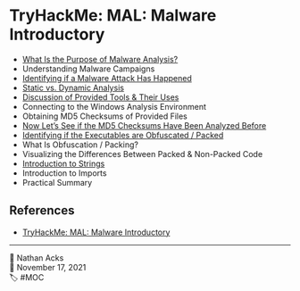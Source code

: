 # TryHackMe: MAL: Malware Introductory

* [What Is the Purpose of Malware Analysis?](../log/2021-11-17-tryhackme-complete-beginner-supplements.md)
* Understanding Malware Campaigns
* [Identifying if a Malware Attack Has Happened](../log/2021-11-17-tryhackme-complete-beginner-supplements.md)
* [Static vs. Dynamic Analysis](../log/2021-11-17-tryhackme-complete-beginner-supplements.md)
* [Discussion of Provided Tools & Their Uses](../log/2021-11-17-tryhackme-complete-beginner-supplements.md)
* Connecting to the Windows Analysis Environment
* Obtaining MD5 Checksums of Provided Files
* [Now Let’s See if the MD5 Checksums Have Been Analyzed Before](../log/2021-11-17-tryhackme-complete-beginner-supplements.md)
* [Identifying if the Executables are Obfuscated / Packed](../log/2021-11-17-tryhackme-complete-beginner-supplements.md)
* What Is Obfuscation / Packing?
* Visualizing the Differences Between Packed & Non-Packed Code
* [Introduction to Strings](../log/2021-11-17-tryhackme-complete-beginner-supplements.md)
* Introduction to Imports
* Practical Summary

## References

* [TryHackMe: MAL: Malware Introductory](https://tryhackme.com/room/malmalintroductory)

- - - -

<span aria-hidden="true">👤</span> Nathan Acks  
<span aria-hidden="true">📅</span> November 17, 2021  
<span aria-hidden="true">🏷️</span> #MOC
